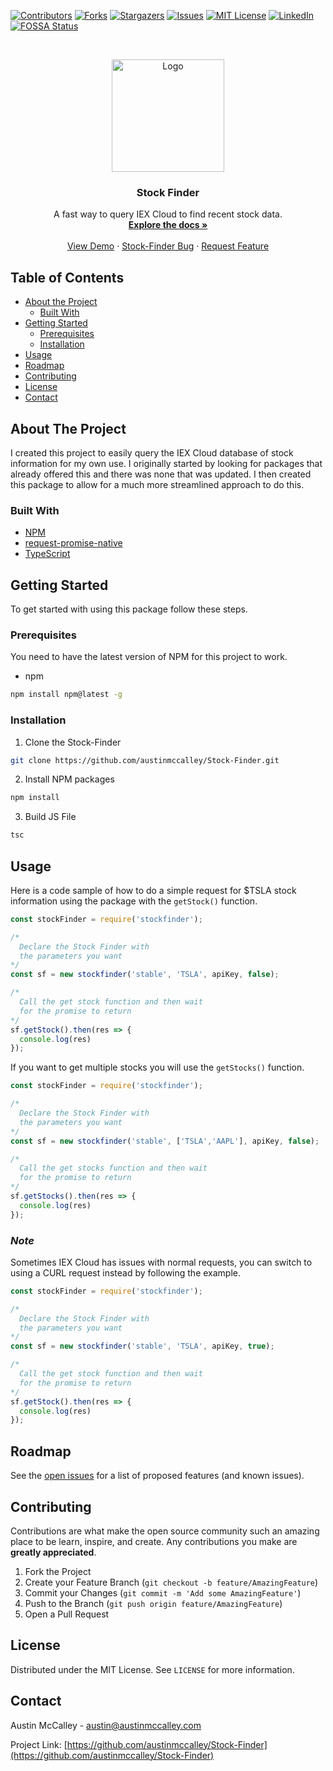 <!-- PROJECT SHIELDS -->
[![Contributors][contributors-shield]][contributors-url]
[![Forks][forks-shield]][forks-url] [![Stargazers][stars-shield]][stars-url]
[![Issues][issues-shield]][issues-url] [![MIT
License][license-shield]][license-url]
[![LinkedIn][linkedin-shield]][linkedin-url]
[![FOSSA Status](https://app.fossa.com/api/projects/git%2Bgithub.com%2Faustinmccalley%2FStock-Finder.svg?type=shield)](https://app.fossa.com/projects/git%2Bgithub.com%2Faustinmccalley%2FStock-Finder?ref=badge_shield)


<!-- PROJECT LOGO -->
<br />
<p align="center">
  <a href="https://github.com/austinmccalley/Stock-Finder/">
    <img src="images/logo.png" alt="Logo" width="180" height="180">
  </a>

  <h3 align="center">Stock Finder</h3>

  <p align="center">
     A fast way to query IEX Cloud to find recent stock data.
    <br />
    <a href="https://github.com/austinmccalley/Stock-Finder"><strong>Explore the docs »</strong></a>
    <br />
    <br />
    <a href="https://github.com/austinmccalley/Stock-Finder">View Demo</a>
    ·
    <a href="https://github.com/austinmccalley/Stock-Finder/issues">Stock-Finder Bug</a>
    ·
    <a href="https://github.com/austinmccalley/Stock-Finder/issues">Request Feature</a>
  </p>
</p>



<!-- TABLE OF CONTENTS -->
## Table of Contents

* [About the Project](#about-the-project)
  * [Built With](#built-with)
* [Getting Started](#getting-started)
  * [Prerequisites](#prerequisites)
  * [Installation](#installation)
* [Usage](#usage)
* [Roadmap](#roadmap)
* [Contributing](#contributing)
* [License](#license)
* [Contact](#contact)

<!-- ABOUT THE PROJECT -->
## About The Project

I created this project to easily query the IEX Cloud database of stock
information for my own use. I originally started by looking for packages that
already offered this and there was none that was updated. I then created this
package to allow for a much more streamlined approach to do this.

### Built With

* [NPM](https://nodejs.org)
* [request-promise-native](https://github.com/request/request-promise-native)
* [TypeScript](https://www.typescriptlang.org/)

<!-- GETTING STARTED -->
## Getting Started

To get started with using this package follow these steps.

### Prerequisites

You need to have the latest version of NPM for this project to work.
* npm

```sh
npm install npm@latest -g
```

### Installation

1. Clone the Stock-Finder

```sh
git clone https://github.com/austinmccalley/Stock-Finder.git
```

2. Install NPM packages

```sh
npm install
```

3. Build JS File

```sh
tsc
```

<!-- USAGE EXAMPLES -->
## Usage

Here is a code sample of how to do a simple request for $TSLA stock information
using the package with the ``getStock()`` function.

```javascript
const stockFinder = require('stockfinder');

/*
  Declare the Stock Finder with
  the parameters you want
*/
const sf = new stockfinder('stable', 'TSLA', apiKey, false);

/*
  Call the get stock function and then wait
  for the promise to return
*/
sf.getStock().then(res => {
  console.log(res)
});
```

If you want to get multiple stocks you will use the ``getStocks()`` function.

```javascript
const stockFinder = require('stockfinder');

/*
  Declare the Stock Finder with
  the parameters you want
*/
const sf = new stockfinder('stable', ['TSLA','AAPL'], apiKey, false);

/*
  Call the get stocks function and then wait
  for the promise to return
*/
sf.getStocks().then(res => {
  console.log(res)
});
```

### *Note*

Sometimes IEX Cloud has issues with normal requests, you can switch to using a
CURL request instead by following the example.

```javascript
const stockFinder = require('stockfinder');

/*
  Declare the Stock Finder with
  the parameters you want
*/
const sf = new stockfinder('stable', 'TSLA', apiKey, true);

/*
  Call the get stock function and then wait
  for the promise to return
*/
sf.getStock().then(res => {
  console.log(res)
});
```

<!-- ROADMAP -->
## Roadmap

See the [open issues](https://github.com/austinmccalley/Stock-Finder/issues) for
a list of proposed features (and known issues).

<!-- CONTRIBUTING -->
## Contributing

Contributions are what make the open source community such an amazing place to
be learn, inspire, and create. Any contributions you make are **greatly
appreciated**.

1. Fork the Project
2. Create your Feature Branch (`git checkout -b feature/AmazingFeature`)
3. Commit your Changes (`git commit -m 'Add some AmazingFeature'`)
4. Push to the Branch (`git push origin feature/AmazingFeature`)
5. Open a Pull Request



<!-- LICENSE -->
## License

Distributed under the MIT License. See `LICENSE` for more information.



<!-- CONTACT -->
## Contact

Austin McCalley - austin@austinmccalley.com

Project Link:
[https://github.com/austinmccalley/Stock-Finder](https://github.com/austinmccalley/Stock-Finder)






<!-- MARKDOWN LINKS & IMAGES -->
<!-- https://www.markdownguide.org/basic-syntax/#reference-style-links -->
[contributors-shield]:
https://img.shields.io/github/contributors/austinmccalley/Stock-Finder.svg?style=flat-square
[contributors-url]:
https://github.com/austinmccalley/Stock-Finder/graphs/contributors
[forks-shield]:
https://img.shields.io/github/forks/austinmccalley/Stock-Finder.svg?style=flat-square
[forks-url]: https://github.com/austinmccalley/Stock-Finder/network/members
[stars-shield]:
https://img.shields.io/github/stars/austinmccalley/Stock-Finder.svg?style=flat-square
[stars-url]: https://github.com/austinmccalley/Stock-Finder/stargazers
[issues-shield]:
https://img.shields.io/github/issues/austinmccalley/Stock-Finder.svg?style=flat-square
[issues-url]: https://github.com/austinmccalley/Stock-Finder/issues
[license-shield]:
https://img.shields.io/github/license/austinmccalley/Stock-Finder.svg?style=flat-square
[license-url]:
https://github.com/austinmccalley/Stock-Finder/blob/master/LICENSE
[linkedin-shield]:
https://img.shields.io/badge/-LinkedIn-black.svg?style=flat-square&logo=linkedin&colorB=555
[linkedin-url]: https://linkedin.com/in/austin-mccalley 
[product-screenshot]:images/screenshot.png
